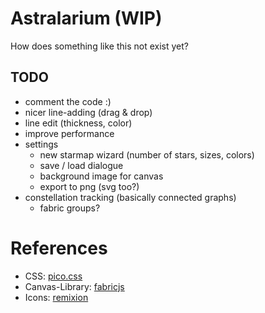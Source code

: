 # Astralarium (WIP)
How does something like this not exist yet?

## TODO
* comment the code :)
* nicer line-adding (drag & drop)
* line edit (thickness, color)
* improve performance
* settings
    - new starmap wizard (number of stars, sizes, colors)
    - save / load dialogue
    - background image for canvas
    - export to png (svg too?)
* constellation tracking (basically connected graphs)
    - fabric groups?

# References
* CSS: [pico.css](https://picocss.com/)
* Canvas-Library: [fabricjs](http://fabricjs.com)
* Icons: [remixion](https://remixicon.com/)